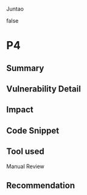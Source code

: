 Juntao

false

# P4

## Summary

## Vulnerability Detail

## Impact

## Code Snippet

## Tool used

Manual Review

## Recommendation
